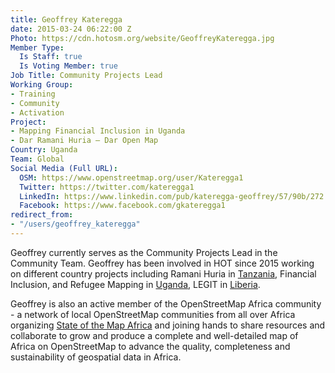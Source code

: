 ```yaml
---
title: Geoffrey Kateregga
date: 2015-03-24 06:22:00 Z
Photo: https://cdn.hotosm.org/website/GeoffreyKateregga.jpg
Member Type:
  Is Staff: true
  Is Voting Member: true
Job Title: Community Projects Lead
Working Group:
- Training
- Community
- Activation
Project:
- Mapping Financial Inclusion in Uganda
- Dar Ramani Huria — Dar Open Map
Country: Uganda
Team: Global
Social Media (Full URL):
  OSM: https://www.openstreetmap.org/user/Kateregga1
  Twitter: https://twitter.com/kateregga1
  LinkedIn: https://www.linkedin.com/pub/kateregga-geoffrey/57/90b/272
  Facebook: https://www.facebook.com/gkateregga1
redirect_from:
- "/users/geoffrey_kateregga"
---
```


Geoffrey currently serves as the Community Projects Lead in the Community Team. Geoffrey has been involved in HOT since 2015 working on different country projects including Ramani Huria in <a href="http://hotosm.org/where-we-work/tanzania">Tanzania</a>, Financial Inclusion, and Refugee Mapping in <a href="https://www.hotosm.org/where-we-work/uganda/">Uganda</a>, LEGIT in <a href="https://www.hotosm.org/where-we-work/liberia/">Liberia</a>.

Geoffrey is also an active member of the OpenStreetMap Africa community - a network of local OpenStreetMap communities from all over Africa organizing <a href="https://stateofthemap.africa/">State of the Map Africa</a> and joining hands to share resources and collaborate to grow and produce a complete and well-detailed map of Africa on OpenStreetMap to advance the quality, completeness and sustainability of geospatial data in Africa.

